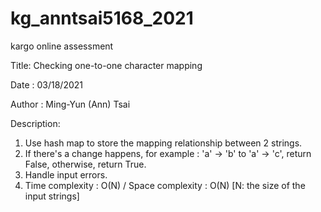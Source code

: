 # kg_anntsai5168_2021
kargo online assessment



Title: Checking one-to-one character mapping

Date : 03/18/2021

Author : Ming-Yun (Ann) Tsai

Description:
1. Use hash map to store the mapping relationship between 2 strings.
2. If there's a change happens, for example : 'a' -> 'b' to 'a' -> 'c', return False, otherwise, return True.
3. Handle input errors.
4. Time complexity : O(N) / Space complexity : O(N) [N: the size of the input strings]

